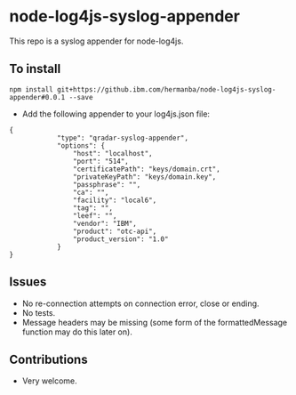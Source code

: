 # node-log4js-syslog-appender
This repo is a syslog appender for node-log4js.

## To install
`npm install git+https://github.ibm.com/hermanba/node-log4js-syslog-appender#0.0.1 --save`
- Add the following appender to your log4js.json file:
```
{
            "type": "qradar-syslog-appender",
            "options": {
                "host": "localhost",
                "port": "514",
                "certificatePath": "keys/domain.crt",
                "privateKeyPath": "keys/domain.key",
                "passphrase": "",
                "ca": "",
                "facility": "local6",
                "tag": "",
                "leef": "",
                "vendor": "IBM",
                "product": "otc-api",
                "product_version": "1.0"
            }
}
```
## Issues
- No re-connection attempts on connection error, close or ending. 
- No tests.
- Message headers may be missing (some form of the formattedMessage function may do this later on).

## Contributions
- Very welcome.
